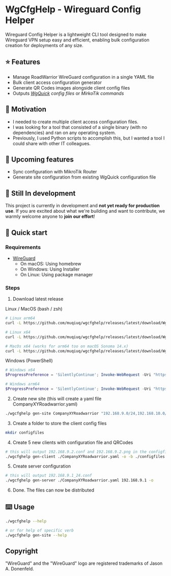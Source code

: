 # WgCfgHelp - Wireguard Config Helper

Wireguard Config Helper is a lightweight CLI tool designed to make Wireguard VPN setup easy and efficient, enabling bulk configuration creation for deployments of any size.

## ⭐ Features
 - Manage RoadWarrior WireGuard configuration in a single YAML file
 - Bulk client access configuration generator
 - Generate QR Codes images alongside client config files
 - Outputs *[WgQuick](https://www.man7.org/linux/man-pages/man8/wg-quick.8.html) config files* or *MirkoTik commands*

## 🧸 Motivation
 - I needed to create multiple client access configuration files.
 - I was looking for a tool that consisted of a single binary (with no dependencies) and ran on any operating system.
 - Previously, I used Python scripts to accomplish this, but I wanted a tool I could share with other IT colleagues.

## 🚀 Upcoming features
 - Sync configuration with MikroTik Router
 - Generate site configuration from existing WgQuick configuration file

## 🚧 Still In development

This project is currently in development and **not yet ready for production use**. If you are excited about what we're building and want to contribute, we warmly welcome anyone to **join our effort**! 

## 🔧 Quick start

### Requirements
 - [WireGuard](https://www.wireguard.com/install/)
   - On macOS: Using homebrew
   - On Windows: Using Installer
   - On Linux: Using package manager

### Steps

 1. Download latest release

Linux / MacOS (bash / zsh)
```bash
# Linux arm64
curl -L https://github.com/muqiuq/wgcfghelp/releases/latest/download/WgCfgHelp.CLI.linux-arm64 -o wgcfghelp && chmod +x wgcfghelp
```
```bash
# Linux x64
curl -L https://github.com/muqiuq/wgcfghelp/releases/latest/download/WgCfgHelp.CLI.linux-x64 -o wgcfghelp && chmod +x wgcfghelp
```
```bash
# MacOs x64 (works for arm64 too on macOS Sonoma 14.x)
curl -L https://github.com/muqiuq/wgcfghelp/releases/latest/download/WgCfgHelp.CLI.osx-x64  -o wgcfghelp && chmod +x wgcfghelp
```

Windows (PowerShell)
```powershell
# Windows x64
$ProgressPreference = 'SilentlyContinue'; Invoke-WebRequest -Uri "https://github.com/muqiuq/wgcfghelp/releases/latest/download/WgCfgHelp.CLI.x64.exe" -OutFile "wgcfghelp.exe"; $ProgressPreference = 'Continue';
```

```powershell
# Windows arm64
$ProgressPreference = 'SilentlyContinue'; Invoke-WebRequest -Uri "https://github.com/muqiuq/wgcfghelp/releases/latest/download/WgCfgHelp.CLI.arm64.exe" -OutFile "wgcfghelp.exe"; $ProgressPreference = 'Continue';
```

 2. Create new site (this will create a yaml file CompanyXYRoadwarrior.yaml)
```bash
./wgcfghelp gen-site CompanyXYRoadwarrior "192.168.9.0/24,192.168.10.0/24" example.com:13328
```

 3. Create a folder to store the client config files
```bash
mkdir configfiles
```

 4. Create 5 new clients with configuration file and QRCodes
```bash
# this will output 192.168.9.2.conf and 192.168.9.2.png in the configfiles folder
./wgcfghelp gen-client ./CompanyXYRoadwarrior.yaml -o -b ./configfiles 192.168.9.2 --qrcode -n 5
```

 5. Create server configuration 
```bash
# this will output 192.168.9.1_24.conf
./wgcfghelp gen-server ./CompanyXYRoadwarrior.yaml 192.168.9.1 -o
```
 6. Done. The files can now be distributed

## ⌨️ Usage
```bash
./wgcfghelp --help

# or for help of specific verb
./wgcfghelp gen-site --help
```

## Copyright

"WireGuard" and the "WireGuard" logo are registered trademarks of Jason A. Donenfeld.
